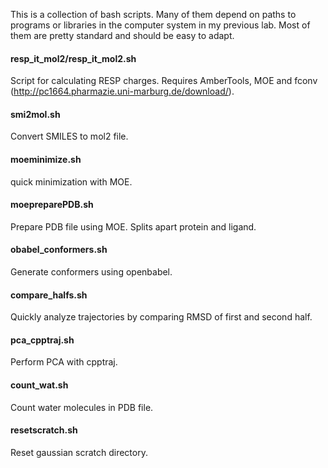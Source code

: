 This is a collection of bash scripts. Many of them depend on paths to programs or libraries in the computer system in my previous lab. Most of them are pretty standard and should be easy to adapt.

#### resp_it_mol2/resp_it_mol2.sh
Script for calculating RESP charges. Requires AmberTools, MOE and fconv (http://pc1664.pharmazie.uni-marburg.de/download/).

#### smi2mol.sh
Convert SMILES to mol2 file.

#### moeminimize.sh
quick minimization with MOE.

#### moepreparePDB.sh
Prepare PDB file using MOE. Splits apart protein and ligand.

#### obabel_conformers.sh
Generate conformers using openbabel.

#### compare_halfs.sh
Quickly analyze trajectories by comparing RMSD of first and second half.

#### pca_cpptraj.sh
Perform PCA with cpptraj.

#### count_wat.sh
Count water molecules in PDB file.

#### resetscratch.sh
Reset gaussian scratch directory.
